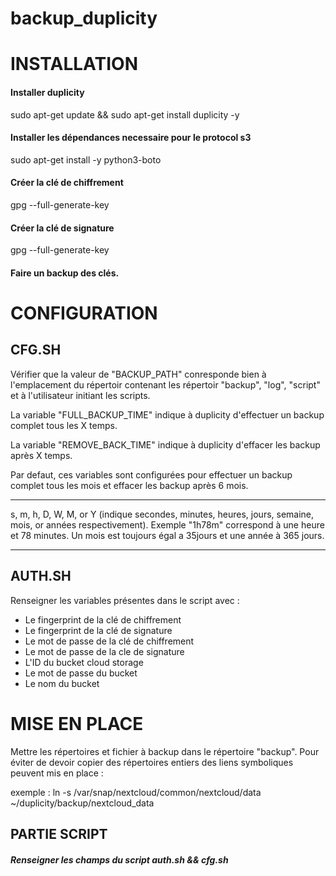 # backup_duplicity

# INSTALLATION

#### Installer duplicity
sudo apt-get update && sudo apt-get install duplicity -y

#### Installer les dépendances necessaire pour le protocol s3
sudo apt-get install -y python3-boto

#### Créer la clé de chiffrement
gpg --full-generate-key

#### Créer la clé de signature
gpg --full-generate-key

#### Faire un backup des clés.


# CONFIGURATION

## CFG.SH

Vérifier que la valeur de "BACKUP_PATH" conresponde bien à l'emplacement du répertoir contenant les répertoir "backup", "log", "script" et à l'utilisateur initiant les scripts.


La variable "FULL_BACKUP_TIME" indique à duplicity d'effectuer un backup complet tous les X temps.

La variable "REMOVE_BACK_TIME" indique à duplicity d'effacer les backup après X temps. 

Par defaut, ces variables sont configurées pour effectuer un backup complet tous les mois et effacer les backup après 6 mois. 

*****
s, m, h, D, W, M, or Y (indique secondes, minutes, heures, jours, semaine, mois, or années respectivement).
Exemple "1h78m" correspond à  une heure et 78 minutes.
Un mois est toujours égal a 35jours et une année à 365 jours.
*****


## AUTH.SH

Renseigner les variables présentes dans le script avec :
- Le fingerprint de la clé de chiffrement
- Le fingerprint de la clé de signature
- Le mot de passe de la clé de chiffrement
- Le mot de passe de la cle de signature
- L'ID du bucket cloud storage
- Le mot de passe du bucket
- Le nom du bucket




# MISE EN PLACE

Mettre les répertoires et fichier à backup dans le répertoire "backup". 
Pour éviter de devoir copier des répertoires entiers des liens symboliques peuvent mis en place :

exemple : ln -s /var/snap/nextcloud/common/nextcloud/data ~/duplicity/backup/nextcloud_data





## PARTIE SCRIPT


##### Renseigner les champs du script auth.sh && cfg.sh
